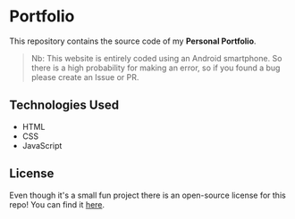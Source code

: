 # Portfolio
This repository contains the source code of my **Personal Portfolio**. 

> Nb: This website is entirely coded using an Android smartphone. So there is a high probability for making an error, so if you found a bug please create an Issue or PR.

## Technologies Used
- HTML
- CSS
- JavaScript

## License 
Even though it's a small fun project there is an open-source license for this repo! You can find it [here](LICENCE).
